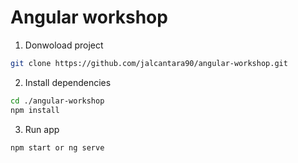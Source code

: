 # Angular workshop

1. Donwoload project
```bash
git clone https://github.com/jalcantara90/angular-workshop.git
```
2. Install dependencies
```bash
cd ./angular-workshop
npm install
```

3. Run app
```bash
npm start or ng serve
```

